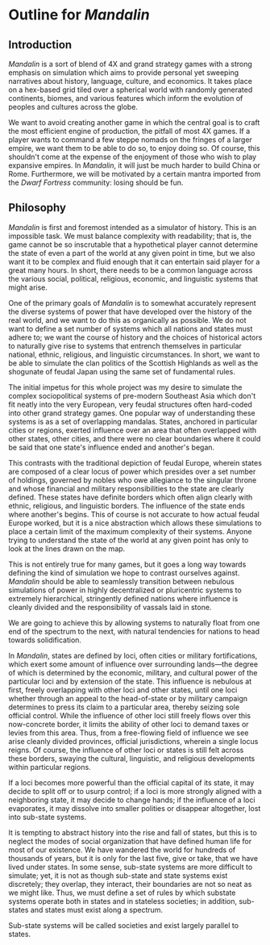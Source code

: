﻿# Outline for *Mandalin*
## Introduction
 *Mandalin* is a sort of blend of 4X and grand strategy games
 with a strong emphasis on simulation which aims to provide
 personal yet sweeping narratives about history, language,
 culture, and economics. It takes place on a hex-based grid
 tiled over a spherical world with randomly generated continents,
 biomes, and various features which inform the evolution of
 peoples and cultures across the globe.

 We want to avoid creating another game in which the central
 goal is to craft the most efficient engine of production,
 the pitfall of most 4X games. If a player wants to command a few
 steppe nomads on the fringes of a larger empire, we want them
 to be able to do so, to enjoy doing so. Of course, this shouldn't
 come at the expense of the enjoyment of those who wish to play
 expansive empires. In *Mandalin*, it will just be much harder to
 build China or Rome. Furthermore, we will be motivated by a
 certain mantra imported from the *Dwarf Fortress* community:
 losing should be fun.

## Philosophy
 *Mandalin* is first and foremost intended as a simulator
 of history. This is an impossible task.
 We must balance complexity with readability; that is, the
 game cannot be so inscrutable that a hypothetical player
 cannot determine the state of even a part of the world at
 any given point in time, but we also want it to be complex
 and fluid enough that it can entertain said player for
 a great many hours. In short, there needs to be a common
 language across the various social, political, religious,
 economic, and linguistic systems that might arise.

 One of the primary goals of *Mandalin* is to somewhat
 accurately represent the diverse systems of power that
 have developed over the history of the real world, and
 we want to do this as organically as possible. We do
 not want to define a set number of systems which all
 nations and states must adhere to; we want the course
 of history and the choices of historical actors to
 naturally give rise to systems that entrench themselves
 in particular national, ethnic, religious, and linguistic
 circumstances. In short, we want to be able to simulate
 the clan politics of the Scottish Highlands as well as
 the shogunate of feudal Japan using the same set of
 fundamental rules.

 The initial impetus for this whole project was my desire
 to simulate the complex sociopolitical systems of
 pre-modern Southeast Asia which don't fit neatly into
 the very European, very feudal structures often hard-coded
 into other grand strategy games. One popular way of
 understanding these systems is as a set of overlapping
 mandalas. States, anchored in particular cities or regions,
 exerted influence over an area that often overlapped with
 other states, other cities, and there were no clear
 boundaries where it could be said that one state's influence
 ended and another's began.

 This contrasts with the traditional depiction of feudal
 Europe, wherein states are composed of a clear locus
 of power which presides over a set number of holdings,
 governed by nobles who owe allegiance to the singular
 throne and whose financial and military responsibilities to
 the state are clearly defined. These states have definite
 borders which often align clearly with ethnic, religious,
 and linguistic borders. The influence of the state ends
 where another's begins. This of course is not accurate to
 how actual feudal Europe worked, but it is a nice abstraction
 which allows these simulations to place a certain limit of
 the maximum complexity of their systems. Anyone trying to
 understand the state of the world at any given point has only
 to look at the lines drawn on the map.

 This is not entirely true for many games, but it goes a long
 way towards defining the kind of simulation we hope to contrast
 ourselves against. *Mandalin* should be able to seamlessly
 transition between nebulous simulations of power in highly
 decentralized or pluricentric systems to extremely hierarchical,
 stringently defined nations where influence is cleanly
 divided and the responsibility of vassals laid in stone.

 We are going to achieve this by allowing systems to naturally
 float from one end of the spectrum to the next, with natural
 tendencies for nations to head towards solidification.

 In *Mandalin*, states are defined by loci, often cities or
 military fortifications, which exert some amount of influence
 over surrounding lands—the degree of which is determined by
 the economic, military, and cultural power of the particular
 loci and by extension of the state. This influence is nebulous
 at first, freely overlapping with other loci and other states,
 until one loci whether through an appeal to the head-of-state
 or by military campaign determines to press its claim to a
 particular area, thereby seizing sole official control. While
 the influence of other loci still freely flows over this
 now-concrete border, it limits the ability of other loci to
 demand taxes or levies from this area. Thus, from a
 free-flowing field of influence we see arise cleanly divided
 provinces, official jurisdictions, wherein a single locus
 reigns. Of course, the influence of other loci or states is
 still felt across these borders, swaying the cultural,
 linguistic, and religious developments within particular
 regions.

 If a loci becomes more powerful than the official capital
 of its state, it may decide to split off or to usurp control;
 if a loci is more strongly aligned with a neighboring state,
 it may decide to change hands; if the influence of a loci
 evaporates, it may dissolve into smaller polities or
 disappear altogether, lost into sub-state systems.

 It is tempting to abstract history into the rise and fall
 of states, but this is to neglect the modes of social
 organization that have defined human life for most of our
 existence. We have wandered the world for hundreds of
 thousands of years, but it is only for the last five, give
 or take, that we have lived under states. In some sense,
 sub-state systems are more difficult to simulate; yet, it
 is not as though sub-state and state systems exist discretely;
 they overlap, they interact, their boundaries are not so
 neat as we might like. Thus, we must define a set of rules
 by which substate systems operate both in states and in
 stateless societies; in addition, sub-states and states must
 exist along a spectrum.

 Sub-state systems will be called societies and exist largely
 parallel to states.
